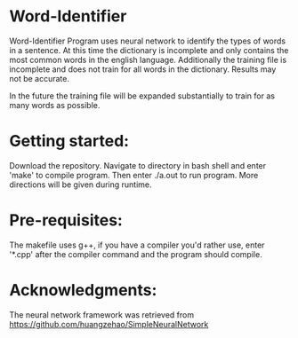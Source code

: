 # Word-Identifier

Word-Identifier
Program uses neural network to identify the types of words in a sentence. At this time the dictionary is incomplete and only contains the most common words in the english language. Additionally the training file is incomplete and does not train for all words in the dictionary. Results may not be accurate.

In the future the training file will be expanded substantially to train for as many words as possible.

# Getting started:
Download the repository. Navigate to directory in bash shell and enter 'make' to compile program. Then enter ./a.out to run program. More directions will be given during runtime.

# Pre-requisites:
The makefile uses g++, if you have a compiler you'd rather use, enter '*.cpp' after the compiler command and the program should compile.

# Acknowledgments:
The neural network framework was retrieved from https://github.com/huangzehao/SimpleNeuralNetwork